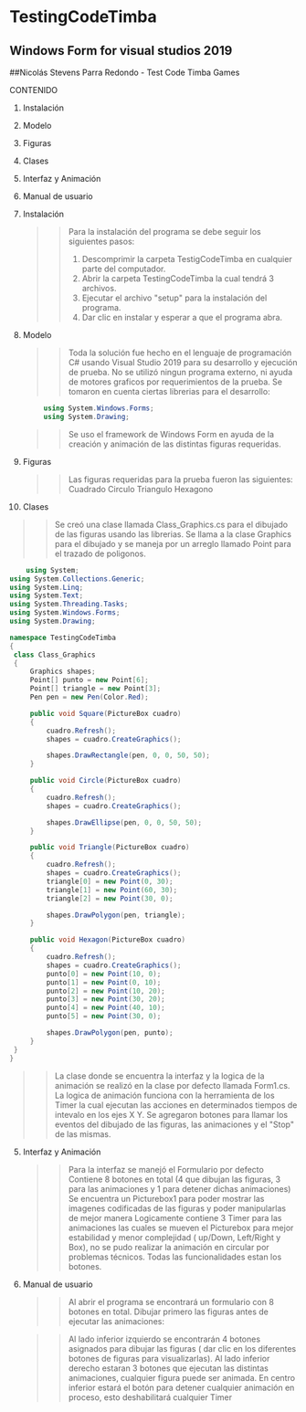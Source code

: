 # TestingCodeTimba

## Windows Form for visual studios 2019

##Nicolás Stevens Parra Redondo - Test Code Timba Games

CONTENIDO
1. Instalación
2. Modelo
3. Figuras
4. Clases
5. Interfaz y Animación
6. Manual de usuario

1. Instalación
   
   >> Para la instalación del programa se debe seguir los siguientes pasos:
   >> 1. Descomprimir la carpeta TestigCodeTimba en cualquier parte del computador.
   >> 2. Abrir la carpeta TestingCodeTimba la cual tendrá 3 archivos.
   >> 3. Ejecutar el archivo "setup" para la instalación del programa.
   >> 4. Dar clic en instalar y esperar a que el programa abra.

2. Modelo
   
   >> Toda la solución fue hecho en el lenguaje de programación C# usando Visual Studio 2019 para su desarrollo y ejecución de prueba.
   >> No se utilizó ningun programa externo, ni ayuda de motores graficos por requerimientos de la prueba.
   >> Se tomaron en cuenta ciertas librerias para el desarrollo:
   ```c#
        using System.Windows.Forms;
        using System.Drawing;
   ```
   >> Se uso el framework de Windows Form en ayuda de la creación y animación de las distintas figuras requeridas.

3. Figuras 
    >> Las figuras requeridas para la prueba fueron las siguientes:
    >> Cuadrado
    >> Circulo
    >> Triangulo
    >> Hexagono
   
 4. Clases
 
   >> Se creó una clase llamada Class_Graphics.cs para el dibujado de las figuras usando las librerias.
   >> Se llama a la clase Graphics para el dibujado y se maneja por un arreglo llamado Point para el trazado de poligonos.
   ```c#
       using System;
using System.Collections.Generic;
using System.Linq;
using System.Text;
using System.Threading.Tasks;
using System.Windows.Forms;
using System.Drawing;

namespace TestingCodeTimba
{
    class Class_Graphics
    {
        Graphics shapes;
        Point[] punto = new Point[6];
        Point[] triangle = new Point[3];
        Pen pen = new Pen(Color.Red);

        public void Square(PictureBox cuadro)
        {
            cuadro.Refresh();
            shapes = cuadro.CreateGraphics();

            shapes.DrawRectangle(pen, 0, 0, 50, 50);
        }

        public void Circle(PictureBox cuadro)
        {
            cuadro.Refresh();
            shapes = cuadro.CreateGraphics();

            shapes.DrawEllipse(pen, 0, 0, 50, 50);
        }

        public void Triangle(PictureBox cuadro)
        {
            cuadro.Refresh();
            shapes = cuadro.CreateGraphics();
            triangle[0] = new Point(0, 30);
            triangle[1] = new Point(60, 30);
            triangle[2] = new Point(30, 0);

            shapes.DrawPolygon(pen, triangle);
        }

        public void Hexagon(PictureBox cuadro)
        {
            cuadro.Refresh();
            shapes = cuadro.CreateGraphics();
            punto[0] = new Point(10, 0);
            punto[1] = new Point(0, 10);
            punto[2] = new Point(10, 20);
            punto[3] = new Point(30, 20);
            punto[4] = new Point(40, 10);
            punto[5] = new Point(30, 0);

            shapes.DrawPolygon(pen, punto);
        }
    }
}  
   ```
   >> La clase donde se encuentra la interfaz y la logica de la animación se realizó en la clase por defecto llamada Form1.cs.
   >> La logica de animación funciona con la herramienta de los Timer la cual ejecutan las acciones en determinados tiempos de intevalo en los ejes X Y.
   >> Se agregaron botones para llamar los eventos del dibujado de las figuras, las animaciones y el "Stop" de las mismas.
   

 
 5. Interfaz y Animación

    >> Para la interfaz se manejó el Formulario por defecto
    >> Contiene 8 botones en total (4 que dibujan las figuras, 3 para las animaciones y 1 para detener dichas animaciones)
    >> Se encuentra un Picturebox1 para poder mostrar las imagenes codificadas de las figuras y poder manipularlas de mejor manera
    >> Logicamente contiene 3 Timer para las animaciones las cuales se mueven el Picturebox para mejor estabilidad y menor complejidad ( up/Down, Left/Right y Box), no se pudo realizar la animación en circular por problemas técnicos.
    >> Todas las funcionalidades estan los botones.
 
 6. Manual de usuario
 
    >> Al abrir el programa se encontrará un formulario con 8 botones en total.
    >> Dibujar primero las figuras antes de ejecutar las animaciones:

    >> Al lado inferior izquierdo se encontrarán 4 botones asignados para dibujar las figuras ( dar clic en los diferentes botones de figuras para visualizarlas).
    >> Al lado inferior derecho estaran 3 botones que ejecutan las distintas animaciones, cualquier figura puede ser animada.
    >> En centro inferior estará el botón para detener cualquier animación en proceso, esto deshabilitará cualquier Timer
    
